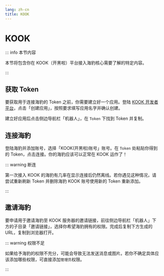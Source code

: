 ```yaml
---
lang: zh-cn
title: KOOK
---
```


# KOOK

::: info 本节内容

本节将包含你在 KOOK（开黑啦）平台接入海豹核心需要了解的特定内容。

:::

## 获取 Token

要获取用于连接海豹的 Token 之前，你需要建立好一个应用。登陆 [KOOK 开发者平台](https://developer.kookapp.cn/app/index)，点击「创建应用」，按照要求填写应用名字并确认创建。

建立好应用后点击侧边导航栏「机器人」，在 `Token` 下找到 Token 并复制。

## 连接海豹

登陆海豹并添加账号，选择「KOOK(开黑啦)账号」账号。在 `Token` 处粘贴你得到的 Token，点击连接。你的海豹应该可以正常在 KOOK 运作了！

::: warning 断连

第一次接入 KOOK 的海豹有几率在显示连接后仍然离线。若你遇见这种情况，请尝试重新刷新 Token 并删除海豹 KOOK 账号使用新的 Token 重新添加。

:::

## 邀请海豹

要申请用于邀请海豹至 KOOK 服务器的邀请链接，前往侧边导航栏「机器人」下方的子目录「邀请链接」，选择你希望海豹拥有的权限。完成后复制下方生成的 URL，复制到浏览器打开。

::: warning 权限不足

如果给予海豹的权限不充分，可能会导致无法发送消息或图片。若你不确定具体应该添加哪些权限，可直接添加`管理员`权限。

:::
